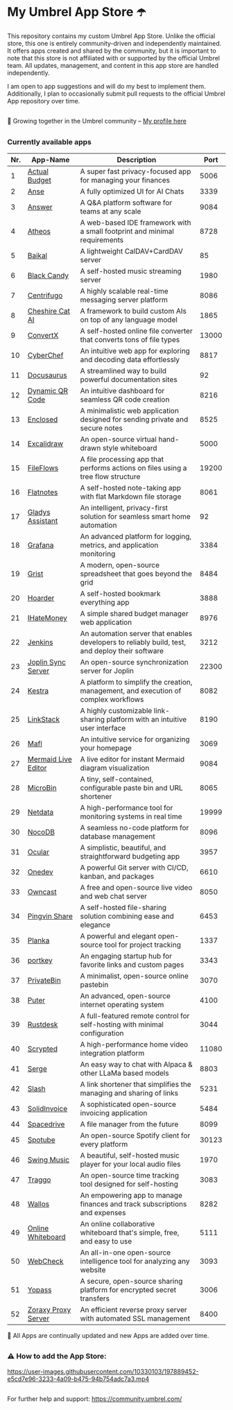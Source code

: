 # My Umbrel App Store ☂️

This repository contains my custom Umbrel App Store. Unlike the official store, this one is entirely community-driven and independently maintained. It offers apps created and shared by the community, but it is important to note that this store is not affiliated with or supported by the official Umbrel team. All updates, management, and content in this app store are handled independently.


I am open to app suggestions and will do my best to implement them. Additionally, I plan to occasionally submit pull requests to the official Umbrel App repository over time.

##

🤝 Growing together in the Umbrel community – [My profile here](https://community.umbrel.com/u/denny) 

##

### Currently available apps

| Nr. | App-Name                                             | Description                                                             | Port   |
|-----|------------------------------------------------------|-------------------------------------------------------------------------|--------|
| 1   | [Actual Budget](https://github.com/actualbudget/actual) | A super fast privacy-focused app for managing your finances               | 5006   |
| 2   | [Anse](https://github.com/anse-app/anse)             | A fully optimized UI for AI Chats                                        | 3339   |
| 3   | [Answer](https://github.com/apache/incubator-answer) | A Q&A platform software for teams at any scale                           | 9084   |
| 4   | [Atheos](https://github.com/Atheos/Atheos)           | A web-based IDE framework with a small footprint and minimal requirements | 8728   |
| 5   | [Baikal](https://github.com/sabre-io/Baikal)         | A lightweight CalDAV+CardDAV server                                      | 85     |
| 6   | [Black Candy](https://github.com/blackcandy-org/blackcandy) | A self-hosted music streaming server                                      | 1980   |
| 7   | [Centrifugo](https://github.com/centrifugal/centrifugo) | A highly scalable real-time messaging server platform                     | 8086   |
| 8   | [Cheshire Cat AI](https://github.com/cheshire-cat-ai/core) | A framework to build custom AIs on top of any language model               | 1865   |
| 9   | [ConvertX](https://github.com/C4illin/ConvertX)      | A self-hosted online file converter that converts tons of file types      | 13000  |
| 10  | [CyberChef](https://github.com/gchq/CyberChef)       | An intuitive web app for exploring and decoding data effortlessly         | 8817   |
| 11  | [Docusaurus](https://github.com/facebook/docusaurus) | A streamlined way to build powerful documentation sites                   | 92     |
| 12  | [Dynamic QR Code](https://github.com/giandonatoinverso/PHP-Dynamic-Qr-code) | An intuitive dashboard for seamless QR code creation          | 8216   |
| 13  | [Enclosed](https://github.com/CorentinTh/enclosed)   | A minimalistic web application designed for sending private and secure notes | 8525   |
| 14  | [Excalidraw](https://github.com/excalidraw/excalidraw) | An open-source virtual hand-drawn style whiteboard                        | 5000   |
| 15  | [FileFlows](https://github.com/revenz/FileFlows)     | A file processing app that performs actions on files using a tree flow structure | 19200  |
| 16  | [Flatnotes](https://github.com/dullage/flatnotes)    | A self-hosted note-taking app with flat Markdown file storage             | 8061   |
| 17  | [Gladys Assistant](https://github.com/GladysAssistant/Gladys) | An intelligent, privacy-first solution for seamless smart home automation | 92     |
| 18  | [Grafana](https://github.com/grafana/grafana)        | An advanced platform for logging, metrics, and application monitoring     | 3384   |
| 19  | [Grist](https://github.com/gristlabs/grist-core)     | A modern, open-source spreadsheet that goes beyond the grid               | 8484   |
| 20  | [Hoarder](https://github.com/hoarder-app/hoarder)    | A self-hosted bookmark everything app                                     | 3888   |
| 21  | [IHateMoney](https://github.com/spiral-project/ihatemoney) | A simple shared budget manager web application                         | 8976   |
| 22  | [Jenkins](https://github.com/jenkinsci/jenkins)      | An automation server that enables developers to reliably build, test, and deploy their software | 3212   |
| 23  | [Joplin Sync Server](https://github.com/laurent22/joplin) | An open-source synchronization server for Joplin                        | 22300  |
| 24  | [Kestra](https://github.com/kestra-io/kestra)        | A platform to simplify the creation, management, and execution of complex workflows | 8082   |
| 25  | [LinkStack](https://github.com/LinkStackOrg/LinkStack) | A highly customizable link-sharing platform with an intuitive user interface | 8190   |
| 26  | [Mafl](https://github.com/hywax/mafl)                | An intuitive service for organizing your homepage                         | 3069   |
| 27  | [Mermaid Live Editor](https://github.com/mermaid-js/mermaid-live-editor) | A live editor for instant Mermaid diagram visualization       | 9084   |
| 28  | [MicroBin](https://github.com/szabodanika/microbin)  | A tiny, self-contained, configurable paste bin and URL shortener          | 8065   |
| 29  | [Netdata](https://github.com/netdata/netdata)        | A high-performance tool for monitoring systems in real time               | 19999  |
| 30  | [NocoDB](https://github.com/nocodb/nocodb)           | A seamless no-code platform for database management                       | 8096   |
| 31  | [Ocular](https://github.com/simonwep/ocular)         | A simplistic, beautiful, and straightforward budgeting app                | 3957   |
| 32  | [Onedev](https://github.com/theonedev/onedev)        | A powerful Git server with CI/CD, kanban, and packages                    | 6610   |
| 33  | [Owncast](https://github.com/owncast/owncast)        | A free and open-source live video and web chat server                     | 8050   |
| 34  | [Pingvin Share](https://github.com/stonith404/pingvin-share) | A self-hosted file-sharing solution combining ease and elegance      | 6453   |
| 35  | [Planka](https://github.com/plankanban/planka)       | A powerful and elegant open-source tool for project tracking              | 1337   |
| 36  | [portkey](https://github.com/kodehat/portkey)        | An engaging startup hub for favorite links and custom pages               | 3343   |
| 37  | [PrivateBin](https://github.com/PrivateBin/PrivateBin) | A minimalist, open-source online pastebin                                | 3070   |
| 38  | [Puter](https://github.com/puterOS/puterOS)          | An advanced, open-source internet operating system                        | 4100   |
| 39  | [Rustdesk](https://github.com/rustdesk/rustdesk)     | A full-featured remote control for self-hosting with minimal configuration | 3044   |
| 40  | [Scrypted](https://github.com/koush/scrypted)        | A high-performance home video integration platform                        | 11080  |
| 41  | [Serge](https://github.com/serge-chat/serge)         | An easy way to chat with Alpaca & other LLaMa based models                | 8803   |
| 42  | [Slash](https://github.com/yourselfhosted/slash)     | A link shortener that simplifies the managing and sharing of links        | 5231   |
| 43  | [SolidInvoice](https://github.com/SolidInvoice/SolidInvoice) | A sophisticated open-source invoicing application                       | 5484   |
| 44  | [Spacedrive](https://github.com/spacedriveapp/spacedrive) | A file manager from the future                                        | 8099   |
| 45  | [Spotube](https://github.com/KRTirtho/spotube)       | An open-source Spotify client for every platform                          | 30123  |
| 46  | [Swing Music](https://github.com/swingmx/swingmusic) | A beautiful, self-hosted music player for your local audio files           | 1970   |
| 47  | [Traggo](https://github.com/traggo/server)           | An open-source time tracking tool designed for self-hosting               | 3083   |
| 48  | [Wallos](https://github.com/ellite/Wallos)           | An empowering app to manage finances and track subscriptions and expenses | 8282   |
| 49  | [Online Whiteboard](https://github.com/lovasoa/whitebophir) | An online collaborative whiteboard that's simple, free, and easy to use  | 5111   |
| 50  | [WebCheck](https://github.com/Lissy93/web-check)     | An all-in-one open-source intelligence tool for analyzing any website      | 3093   |
| 51  | [Yopass](https://github.com/jhaals/yopass)           | A secure, open-source sharing platform for encrypted secret transfers      | 3006   |
| 52  | [Zoraxy Proxy Server](https://github.com/tobychui/zoraxy) | An efficient reverse proxy server with automated SSL management | 8400  |

🔄 All Apps are continually updated and new Apps are added over time.

##


##

### ⚠️ How to add the App Store:

https://user-images.githubusercontent.com/10330103/197889452-e5cd7e96-3233-4a09-b475-94b754adc7a3.mp4

##

For further help and support: https://community.umbrel.com/
